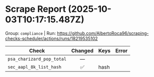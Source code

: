 # Scrape Report (2025-10-03T10:17:15.487Z)

Group: `compliance`  |  Run: https://github.com/AlbertoRoca96/scraping-checks-scheduler/actions/runs/18219535102

| Check | Changed | Keys | Error |
|---|:---:|:--|:--|
| `psa_charizard_pop_total` | — |  |  |
| `sec_aapl_8k_list_hash` | ✅ | hash |  |
